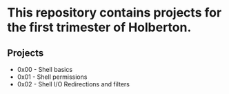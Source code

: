 # This repository contains projects for the first trimester of Holberton.

## Projects
- 0x00 - Shell basics
- 0x01 - Shell permissions
- 0x02 - Shell I/O Redirections and filters

